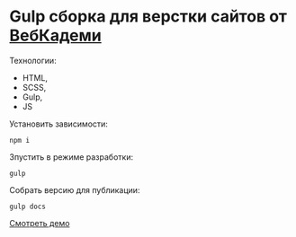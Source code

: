 # Gulp сборка для верстки сайтов от [ВебКадеми](https://webcademy.ru)

Технологии:

- HTML,
- SCSS,
- Gulp,
- JS

Установить зависимости:

```
npm i
```

Зпустить в режиме разработки:

```
gulp
```

Собрать версию для публикации:

```
gulp docs
```

[Смотреть демо](https://ekaterinaskirdina.github.io/Modimal_Gulp/)
